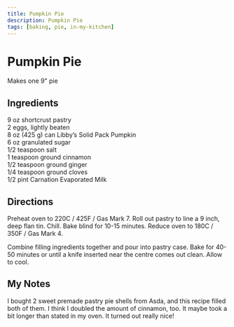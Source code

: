 ```yaml
---
title: Pumpkin Pie
description: Pumpkin Pie
tags: [baking, pie, in-my-kitchen]
---
```


# Pumpkin Pie
Makes one 9" pie

## Ingredients
9 oz shortcrust pastry  
2 eggs, lightly beaten  
8 oz (425 g) can Libby’s Solid Pack Pumpkin  
6 oz granulated sugar  
1/2 teaspoon salt  
1 teaspoon ground cinnamon  
1/2 teaspoon ground ginger  
1/4 teaspoon ground cloves  
1/2 pint Carnation Evaporated Milk

## Directions
Preheat oven to 220C / 425F / Gas Mark 7. Roll out pastry to line a 9 inch, deep flan tin. Chill. Bake blind for 10-15 minutes. Reduce oven to 180C / 350F / Gas Mark 4.

Combine filling ingredients together and pour into pastry case. Bake for 40-50 minutes or until a knife inserted near the centre comes out clean. Allow to cool.

## My Notes
I bought 2 sweet premade pastry pie shells from Asda, and this recipe filled both of them. I think I doubled the amount of cinnamon, too. It maybe took a bit longer than stated in my oven. It turned out really nice!